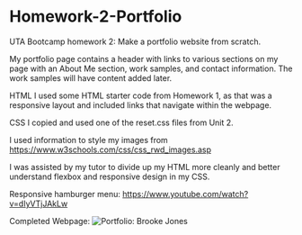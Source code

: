 # Homework-2-Portfolio
UTA Bootcamp homework 2: Make a portfolio website from scratch.

My portfolio page contains a header with links to various sections on my page with an About Me section, work samples, and contact information. The work samples will have content added later.

HTML
I used some HTML starter code from Homework 1, as that was a responsive layout and included links that navigate within the webpage.

CSS
I copied and used one of the reset.css files from Unit 2.

I used information to style my images from https://www.w3schools.com/css/css_rwd_images.asp

I was assisted by my tutor to divide up my HTML more cleanly and better understand flexbox and responsive design in my CSS.

Responsive hamburger menu: https://www.youtube.com/watch?v=dIyVTjJAkLw

Completed Webpage:
![Portfolio: Brooke Jones]()